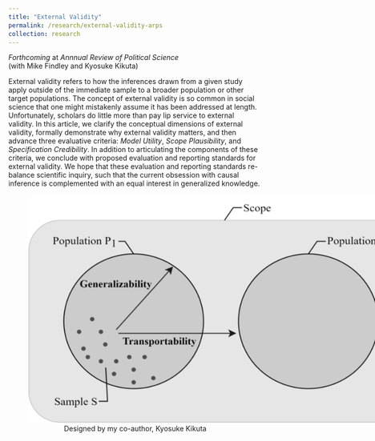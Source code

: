 ```yaml
---
title: "External Validity"
permalink: /research/external-validity-arps
collection: research
---
```

*Forthcoming* at *Annnual Review of Political Science*  
(with Mike Findley and Kyosuke Kikuta)

External validity refers to how the inferences drawn from a given study apply outside of the immediate sample to a broader population or other target populations. The concept of external validity is so common in social science that one might mistakenly assume it has been addressed at length. Unfortunately, scholars do little more than pay lip service to external validity. In this article, we clarify the conceptual dimensions of external validity, formally demonstrate why external validity matters, and then advance three evaluative criteria: *Model Utility*, *Scope Plausibility*, and *Specification Credibility*. In addition to articulating the components of these criteria, we conclude with proposed evaluation and reporting standards for external validity. We hope that these evaluation and reporting standards re-balance scientific inquiry, such that the current obsession with causal inference is complemented with an equal interest in generalized knowledge.

  
<figure style="width: 769px; height: 550px"  class="align-center">
  <img src="/images/ev.png" alt="" />
  <figcaption> &nbsp; &nbsp; &nbsp; &nbsp; &nbsp; &nbsp; &nbsp; &nbsp; &nbsp; Designed by my co-author, Kyosuke Kikuta</figcaption>
</figure>